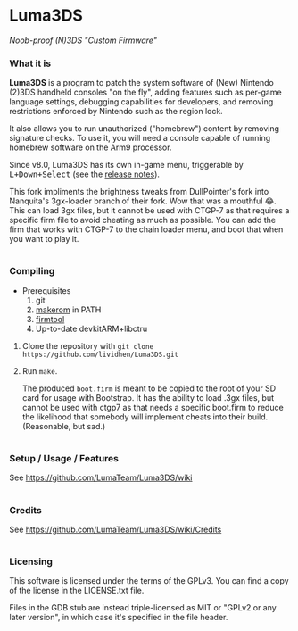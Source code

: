 # Luma3DS
*Noob-proof (N)3DS "Custom Firmware"*

### What it is
**Luma3DS** is a program to patch the system software of (New) Nintendo (2)3DS handheld consoles "on the fly", adding features such as per-game language settings, debugging capabilities for developers, and removing restrictions enforced by Nintendo such as the region lock.

It also allows you to run unauthorized ("homebrew") content by removing signature checks.
To use it, you will need a console capable of running homebrew software on the Arm9 processor.

Since v8.0, Luma3DS has its own in-game menu, triggerable by <kbd>L+Down+Select</kbd> (see the [release notes](https://github.com/LumaTeam/Luma3DS/releases/tag/v8.0)).

This fork impliments the brightness tweaks from DullPointer's fork into Nanquita's 3gx-loader branch of their fork. Wow that was a mouthful 😂. 
This can load 3gx files, but it cannot be used with CTGP-7 as that requires a specific firm file to avoid cheating as much as possible. You can add the firm that works with CTGP-7 to the chain loader menu, and boot that when you want to play it. 
#
### Compiling
* Prerequisites
    1. git
    2. [makerom](https://github.com/jakcron/Project_CTR) in PATH
    3. [firmtool](https://github.com/TuxSH/firmtool)
    4. Up-to-date devkitARM+libctru
1. Clone the repository with `git clone https://github.com/lividhen/Luma3DS.git`
2. Run `make`.

    The produced `boot.firm` is meant to be copied to the root of your SD card for usage with Bootstrap. It has the ability to load .3gx files, but cannot be used with ctgp7 as that needs a specific boot.firm to reduce the likelihood that somebody will implement cheats into their build. (Reasonable, but sad.) 

#
### Setup / Usage / Features
See https://github.com/LumaTeam/Luma3DS/wiki

#
### Credits
See https://github.com/LumaTeam/Luma3DS/wiki/Credits

#
### Licensing
This software is licensed under the terms of the GPLv3. You can find a copy of the license in the LICENSE.txt file.

Files in the GDB stub are instead triple-licensed as MIT or "GPLv2 or any later version", in which case it's specified in the file header.
